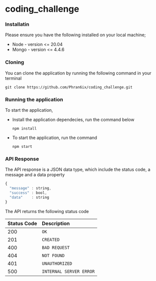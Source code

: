 # coding_challenge

### Installatin
Please ensure you have the following installed on your local machine;
+ Node - version <= 20.04
+ Mongo - version <= 4.4.6

### Cloning
You can clone the application by running the following command in your terminal 

`git clone https://github.com/Phran6ix/coding_challenge.git`

### Running the application
To start the application, 
+ Install the application dependecies, run the command below
  
  `npm install`
+ To start the application, run the command
  
    `npm start`

### API Response 
The API response is a JSON data type, which include the status code, a message and a data property


```javascript
{
  "message" : string,
  "success" : bool,
  "data"    : string
}
```

The API returns the following status code


| Status Code | Description |
| :--- | :--- |
| 200 | `OK` |
| 201 | `CREATED` |
| 400 | `BAD REQUEST` |
| 404 | `NOT FOUND` |
| 401 | `UNAUTHORIZED` |
| 500 | `INTERNAL SERVER ERROR` |
